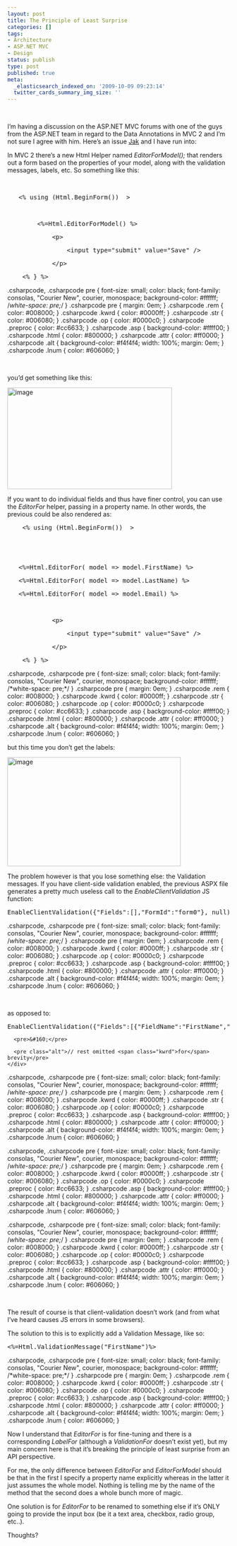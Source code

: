 ```yaml
---
layout: post
title: The Principle of Least Surprise
categories: []
tags:
- Architecture
- ASP.NET MVC
- Design
status: publish
type: post
published: true
meta:
  _elasticsearch_indexed_on: '2009-10-09 09:23:14'
  twitter_cards_summary_img_size: ''
---
```

<p>&#160;</p>  <p>I’m having a discussion on the ASP.NET MVC forums with one of the guys from the ASP.NET team in regard to the Data Annotations in MVC 2 and I’m not sure I agree with him. Here’s an issue <a href="http://devlicio.us/blogs/casey/">Jak</a> and I have run into: </p>  <p>In MVC 2 there’s a new Html Helper named <em>EditorForModel(); </em>that renders out a form based on the properties of your model, along with the validation messages, labels, etc. So something like this:</p>  <p>&#160;</p>  <div class="csharpcode">   <pre class="alt">   &lt;% <span class="kwrd">using</span> (Html.BeginForm())  &gt;</pre>

  <pre>&#160;</pre>

  <pre class="alt">        &lt;%=Html.EditorForModel() %&gt;     </pre>

  <pre>            &lt;p&gt;</pre>

  <pre class="alt">                &lt;input type=<span class="str">&quot;submit&quot;</span> <span class="kwrd">value</span>=<span class="str">&quot;Save&quot;</span> /&gt;</pre>

  <pre>            &lt;/p&gt;</pre>

  <pre class="alt">    &lt;% } %&gt;</pre>
</div>

.csharpcode, .csharpcode pre
{
	font-size: small;
	color: black;
	font-family: consolas, "Courier New", courier, monospace;
	background-color: #ffffff;
	/*white-space: pre;*/
}
.csharpcode pre { margin: 0em; }
.csharpcode .rem { color: #008000; }
.csharpcode .kwrd { color: #0000ff; }
.csharpcode .str { color: #006080; }
.csharpcode .op { color: #0000c0; }
.csharpcode .preproc { color: #cc6633; }
.csharpcode .asp { background-color: #ffff00; }
.csharpcode .html { color: #800000; }
.csharpcode .attr { color: #ff0000; }
.csharpcode .alt
{
	background-color: #f4f4f4;
	width: 100%;
	margin: 0em;
}
.csharpcode .lnum { color: #606060; }

<p>&#160;</p>

<p>you’d get something like this:</p>

<p><a href="http://hadihariri.com/blogengine/image.axd?picture=WindowsLiveWriter/ThePrincipleofLeastSurprise/1A28AE20/image.png"><img style="border-bottom:0;border-left:0;display:inline;border-top:0;border-right:0;" title="image" border="0" alt="image" src="http://hadihariri.com/blogengine/image.axd?picture=WindowsLiveWriter/ThePrincipleofLeastSurprise/36E22335/image_thumb.png" width="373" height="230" /></a> </p>

<p>If you want to do individual fields and thus have finer control, you can use the <em>EditorFor</em> helper, passing in a property name. In other words, the previous could be also rendered as:</p>

<div class="csharpcode">
  <pre class="alt">    &lt;% <span class="kwrd">using</span> (Html.BeginForm())  &gt;</pre>

  <pre>&#160;</pre>

  <pre class="alt">        </pre>

  <pre>   &lt;%=Html.EditorFor( model =&gt; model.FirstName) %&gt; </pre>

  <pre class="alt">   &lt;%=Html.EditorFor( model =&gt; model.LastName) %&gt;</pre>

  <pre>   &lt;%=Html.EditorFor( model =&gt; model.Email) %&gt;</pre>

  <pre class="alt">        </pre>

  <pre>            &lt;p&gt;</pre>

  <pre class="alt">                &lt;input type=<span class="str">&quot;submit&quot;</span> <span class="kwrd">value</span>=<span class="str">&quot;Save&quot;</span> /&gt;</pre>

  <pre>            &lt;/p&gt;</pre>

  <pre class="alt">    &lt;% } %&gt;</pre>
</div>

<p>
.csharpcode, .csharpcode pre
{
	font-size: small;
	color: black;
	font-family: consolas, "Courier New", courier, monospace;
	background-color: #ffffff;
	/*white-space: pre;*/
}
.csharpcode pre { margin: 0em; }
.csharpcode .rem { color: #008000; }
.csharpcode .kwrd { color: #0000ff; }
.csharpcode .str { color: #006080; }
.csharpcode .op { color: #0000c0; }
.csharpcode .preproc { color: #cc6633; }
.csharpcode .asp { background-color: #ffff00; }
.csharpcode .html { color: #800000; }
.csharpcode .attr { color: #ff0000; }
.csharpcode .alt
{
	background-color: #f4f4f4;
	width: 100%;
	margin: 0em;
}
.csharpcode .lnum { color: #606060; }</p>

<p>but this time you don’t get the labels: </p>

<p><a href="http://hadihariri.com/blogengine/image.axd?picture=WindowsLiveWriter/ThePrincipleofLeastSurprise/5BFF6DA1/image.png"><img style="border-bottom:0;border-left:0;display:inline;border-top:0;border-right:0;" title="image" border="0" alt="image" src="http://hadihariri.com/blogengine/image.axd?picture=WindowsLiveWriter/ThePrincipleofLeastSurprise/61DA113A/image_thumb.png" width="393" height="247" /></a> </p>

<p>The problem however is that you lose something else: the Validation messages. If you have client-side validation enabled, the previous ASPX file generates a pretty much useless call to the <em>EnableClientValidation</em> JS function: </p>

<div class="csharpcode">
  <pre class="alt">EnableClientValidation({<span class="str">&quot;Fields&quot;</span>:[],<span class="str">&quot;FormId&quot;</span>:<span class="str">&quot;form0&quot;</span>}, <span class="kwrd">null</span>);</pre>
</div>

.csharpcode, .csharpcode pre
{
	font-size: small;
	color: black;
	font-family: consolas, "Courier New", courier, monospace;
	background-color: #ffffff;
	/*white-space: pre;*/
}
.csharpcode pre { margin: 0em; }
.csharpcode .rem { color: #008000; }
.csharpcode .kwrd { color: #0000ff; }
.csharpcode .str { color: #006080; }
.csharpcode .op { color: #0000c0; }
.csharpcode .preproc { color: #cc6633; }
.csharpcode .asp { background-color: #ffff00; }
.csharpcode .html { color: #800000; }
.csharpcode .attr { color: #ff0000; }
.csharpcode .alt
{
	background-color: #f4f4f4;
	width: 100%;
	margin: 0em;
}
.csharpcode .lnum { color: #606060; }

<p>&#160;</p>

<p>as opposed to: </p>

<div class="csharpcode">
  <div class="csharpcode">
    <div class="csharpcode">
      <pre class="alt">EnableClientValidation({<span class="str">&quot;Fields&quot;</span>:[{<span class="str">&quot;FieldName&quot;</span>:<span class="str">&quot;FirstName&quot;</span>,<span class="str">&quot;ValidationRules&quot;</span>:[{<span class="str">&quot;ErrorMessage&quot;</span>:<span class="str">&quot;First name is required&quot;</span>,<span class="str">&quot;ValidationParameters&quot;</span>:....</pre>

      <pre>&#160;</pre>

      <pre class="alt">// rest omitted <span class="kwrd">for</span> brevity</pre>
    </div>
    
.csharpcode, .csharpcode pre
{
	font-size: small;
	color: black;
	font-family: consolas, "Courier New", courier, monospace;
	background-color: #ffffff;
	/*white-space: pre;*/
}
.csharpcode pre { margin: 0em; }
.csharpcode .rem { color: #008000; }
.csharpcode .kwrd { color: #0000ff; }
.csharpcode .str { color: #006080; }
.csharpcode .op { color: #0000c0; }
.csharpcode .preproc { color: #cc6633; }
.csharpcode .asp { background-color: #ffff00; }
.csharpcode .html { color: #800000; }
.csharpcode .attr { color: #ff0000; }
.csharpcode .alt
{
	background-color: #f4f4f4;
	width: 100%;
	margin: 0em;
}
.csharpcode .lnum { color: #606060; }</div>
  
.csharpcode, .csharpcode pre
{
	font-size: small;
	color: black;
	font-family: consolas, "Courier New", courier, monospace;
	background-color: #ffffff;
	/*white-space: pre;*/
}
.csharpcode pre { margin: 0em; }
.csharpcode .rem { color: #008000; }
.csharpcode .kwrd { color: #0000ff; }
.csharpcode .str { color: #006080; }
.csharpcode .op { color: #0000c0; }
.csharpcode .preproc { color: #cc6633; }
.csharpcode .asp { background-color: #ffff00; }
.csharpcode .html { color: #800000; }
.csharpcode .attr { color: #ff0000; }
.csharpcode .alt
{
	background-color: #f4f4f4;
	width: 100%;
	margin: 0em;
}
.csharpcode .lnum { color: #606060; }</div>

.csharpcode, .csharpcode pre
{
	font-size: small;
	color: black;
	font-family: consolas, "Courier New", courier, monospace;
	background-color: #ffffff;
	/*white-space: pre;*/
}
.csharpcode pre { margin: 0em; }
.csharpcode .rem { color: #008000; }
.csharpcode .kwrd { color: #0000ff; }
.csharpcode .str { color: #006080; }
.csharpcode .op { color: #0000c0; }
.csharpcode .preproc { color: #cc6633; }
.csharpcode .asp { background-color: #ffff00; }
.csharpcode .html { color: #800000; }
.csharpcode .attr { color: #ff0000; }
.csharpcode .alt
{
	background-color: #f4f4f4;
	width: 100%;
	margin: 0em;
}
.csharpcode .lnum { color: #606060; }

<p>&#160;</p>

<p>The result of course is that client-validation doesn’t work (and from what I’ve heard causes JS errors in some browsers). </p>

<p>The solution to this is to explicitly add a Validation Message, like so:</p>

<div class="csharpcode">
  <pre class="alt">&lt;%=Html.ValidationMessage(<span class="str">&quot;FirstName&quot;</span>)%&gt;</pre>
</div>

<p>
.csharpcode, .csharpcode pre
{
	font-size: small;
	color: black;
	font-family: consolas, "Courier New", courier, monospace;
	background-color: #ffffff;
	/*white-space: pre;*/
}
.csharpcode pre { margin: 0em; }
.csharpcode .rem { color: #008000; }
.csharpcode .kwrd { color: #0000ff; }
.csharpcode .str { color: #006080; }
.csharpcode .op { color: #0000c0; }
.csharpcode .preproc { color: #cc6633; }
.csharpcode .asp { background-color: #ffff00; }
.csharpcode .html { color: #800000; }
.csharpcode .attr { color: #ff0000; }
.csharpcode .alt
{
	background-color: #f4f4f4;
	width: 100%;
	margin: 0em;
}
.csharpcode .lnum { color: #606060; }</p>

<p>Now I understand that <em>EditorFor </em>is for fine-tuning and there is a corresponding <em>LabelFor</em> (although a <em>ValidationFor </em>doesn’t exist yet), but my main concern here is that it’s breaking the principle of least surprise from an API perspective. </p>

<p>For me, the only difference between <em>EditorFor</em> and <em>EditorForModel</em> should be that in the first I specify a property name explicitly whereas in the latter it just assumes the whole model. Nothing is telling me by the name of the method that the second does a whole bunch more of magic. </p>

<p>One solution is for <em>EditorFor</em> to be renamed to something else if it’s ONLY going to provide the input box (be it a text area, checkbox, radio group, etc..).</p>

<p>Thoughts?</p>
